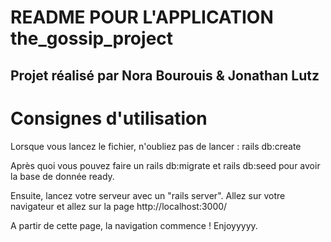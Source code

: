 # README POUR L'APPLICATION the_gossip_project

## Projet réalisé par Nora Bourouis & Jonathan Lutz

# Consignes d'utilisation

Lorsque vous lancez le fichier, n'oubliez pas de lancer :
rails db:create

Après quoi vous pouvez faire un rails db:migrate
et rails db:seed pour avoir la base de donnée ready.

Ensuite, lancez votre serveur avec un "rails server". 
Allez sur votre navigateur et allez sur la page http://localhost:3000/

A partir de cette page, la navigation commence ! Enjoyyyyy.